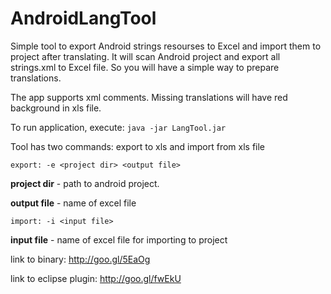 AndroidLangTool
===============

Simple tool to export Android strings resourses to Excel and import them to project after translating.
It will scan Android project and export all strings.xml to Excel file. So you will have a simple way to prepare translations. 

The app supports xml comments. 
Missing translations will have red background in xls file.

To run application, execute: `java -jar LangTool.jar`

Tool has two commands: export to xls and import from xls file
 
`
export: -e <project dir> <output file>
`

**project dir** - path to android project. 

**output file** - name of excel file


`
import: -i <input file>
`

**input file** - name of excel file for importing to project 

link to binary: http://goo.gl/5EaOg

link to eclipse plugin: http://goo.gl/fwEkU